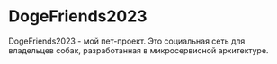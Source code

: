 # DogeFriends2023

DogeFriends2023 - мой пет-проект. Это социальная сеть для владельцев собак, разработанная в микросервисной архитектуре.